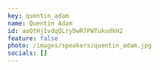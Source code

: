 ```yaml
---
key: quentin_adam
name: Quentin Adam
id: aaQtHj1vdqQLryDwR7PWTukudkH2
feature: false
photo: /images/speakers/quentin_adam.jpg
socials: []
---
```

